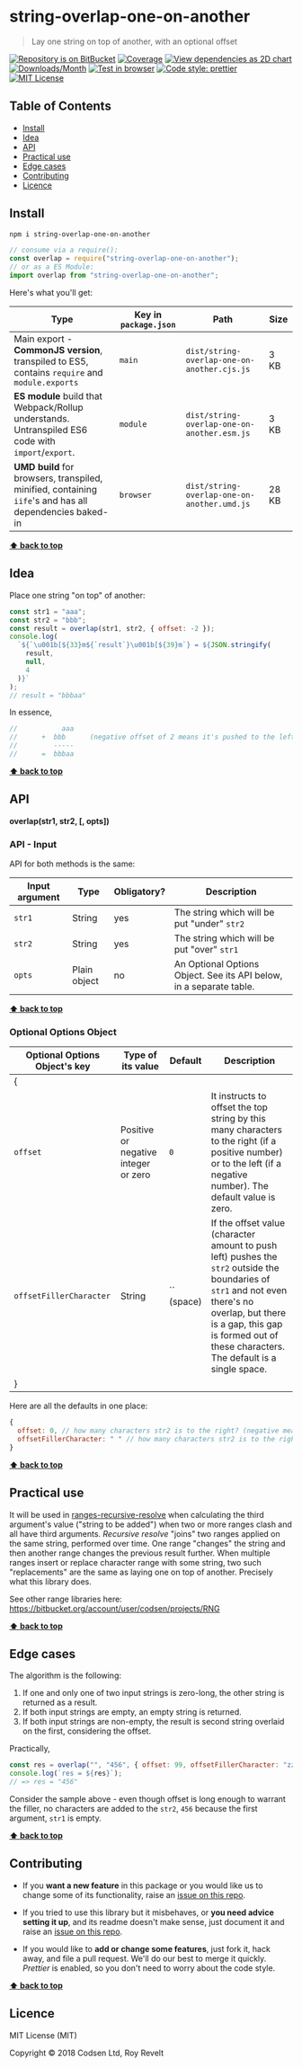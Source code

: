# string-overlap-one-on-another

> Lay one string on top of another, with an optional offset

[![Repository is on BitBucket][bitbucket-img]][bitbucket-url]
[![Coverage][cov-img]][cov-url]
[![View dependencies as 2D chart][deps2d-img]][deps2d-url]
[![Downloads/Month][downloads-img]][downloads-url]
[![Test in browser][runkit-img]][runkit-url]
[![Code style: prettier][prettier-img]][prettier-url]
[![MIT License][license-img]][license-url]

## Table of Contents

- [Install](#markdown-header-install)
- [Idea](#markdown-header-idea)
- [API](#markdown-header-api)
- [Practical use](#markdown-header-practical-use)
- [Edge cases](#markdown-header-edge-cases)
- [Contributing](#markdown-header-contributing)
- [Licence](#markdown-header-licence)

## Install

```bash
npm i string-overlap-one-on-another
```

```js
// consume via a require():
const overlap = require("string-overlap-one-on-another");
// or as a ES Module:
import overlap from "string-overlap-one-on-another";
```

Here's what you'll get:

| Type                                                                                                    | Key in `package.json` | Path                                        | Size  |
| ------------------------------------------------------------------------------------------------------- | --------------------- | ------------------------------------------- | ----- |
| Main export - **CommonJS version**, transpiled to ES5, contains `require` and `module.exports`          | `main`                | `dist/string-overlap-one-on-another.cjs.js` | 3 KB  |
| **ES module** build that Webpack/Rollup understands. Untranspiled ES6 code with `import`/`export`.      | `module`              | `dist/string-overlap-one-on-another.esm.js` | 3 KB  |
| **UMD build** for browsers, transpiled, minified, containing `iife`'s and has all dependencies baked-in | `browser`             | `dist/string-overlap-one-on-another.umd.js` | 28 KB |

**[⬆ back to top](#markdown-header-string-overlap-one-on-another)**

## Idea

Place one string "on top" of another:

```js
const str1 = "aaa";
const str2 = "bbb";
const result = overlap(str1, str2, { offset: -2 });
console.log(
  `${`\u001b[${33}m${`result`}\u001b[${39}m`} = ${JSON.stringify(
    result,
    null,
    4
  )}`
);
// result = "bbbaa"
```

In essence,

```js
//           aaa
//      +  bbb      (negative offset of 2 means it's pushed to the left by 2 places)
//         -----
//      =  bbbaa
```

**[⬆ back to top](#markdown-header-string-overlap-one-on-another)**

## API

**overlap(str1, str2, [, opts])**

### API - Input

API for both methods is the same:

| Input argument | Type         | Obligatory? | Description                                                         |
| -------------- | ------------ | ----------- | ------------------------------------------------------------------- |
| `str1`         | String       | yes         | The string which will be put "under" `str2`                         |
| `str2`         | String       | yes         | The string which will be put "over" `str1`                          |
| `opts`         | Plain object | no          | An Optional Options Object. See its API below, in a separate table. |

**[⬆ back to top](#markdown-header-string-overlap-one-on-another)**

### Optional Options Object

| Optional Options Object's key | Type of its value                    | Default                                                                                                                                                                                                                                             | Description                                                                                                                                                         |
| ----------------------------- | ------------------------------------ | --------------------------------------------------------------------------------------------------------------------------------------------------------------------------------------------------------------------------------------------------- | ------------------------------------------------------------------------------------------------------------------------------------------------------------------- |
| {                             |                                      |                                                                                                                                                                                                                                                     |
| `offset`                      | Positive or negative integer or zero | `0`                                                                                                                                                                                                                                                 | It instructs to offset the top string by this many characters to the right (if a positive number) or to the left (if a negative number). The default value is zero. |
| `offsetFillerCharacter`       | String                               | `` (space) | If the offset value (character amount to push left) pushes the `str2` outside the boundaries of `str1` and not even there's no overlap, but there is a gap, this gap is formed out of these characters. The default is a single space. |
| }                             |                                      |                                                                                                                                                                                                                                                     |

Here are all the defaults in one place:

```js
{
  offset: 0, // how many characters str2 is to the right? (negative means it's off to the left)
  offsetFillerCharacter: " " // how many characters str2 is to the right? (negative means it's off to the left)
}
```

**[⬆ back to top](#markdown-header-string-overlap-one-on-another)**

## Practical use

It will be used in [ranges-recursive-resolve](https://www.npmjs.com/package/ranges-recursive-resolve) when calculating the third argument's value ("string to be added") when two or more ranges clash and all have third arguments. _Recursive resolve_ "joins" two ranges applied on the same string, performed over time. One range "changes" the string and then another range changes the previous result further. When multiple ranges insert or replace character range with some string, two such "replacements" are the same as laying one on top of another. Precisely what this library does.

See other range libraries here: https://bitbucket.org/account/user/codsen/projects/RNG

**[⬆ back to top](#markdown-header-string-overlap-one-on-another)**

## Edge cases

The algorithm is the following:

1. If one and only one of two input strings is zero-long, the other string is returned as a result.
2. If both input strings are empty, an empty string is returned.
3. If both input strings are non-empty, the result is second string overlaid on the first, considering the offset.

Practically,

```js
const res = overlap("", "456", { offset: 99, offsetFillerCharacter: "zzzz" });
console.log(`res = ${res}`);
// => res = "456"
```

Consider the sample above - even though offset is long enough to warrant the filler, no characters are added to the `str2`, `456` because the first argument, `str1` is empty.

**[⬆ back to top](#markdown-header-string-overlap-one-on-another)**

## Contributing

- If you **want a new feature** in this package or you would like us to change some of its functionality, raise an [issue on this repo](https://bitbucket.org/codsen/string-overlap-one-on-another/issues/new).

- If you tried to use this library but it misbehaves, or **you need advice setting it up**, and its readme doesn't make sense, just document it and raise an [issue on this repo](https://bitbucket.org/codsen/string-overlap-one-on-another/issues/new).

- If you would like to **add or change some features**, just fork it, hack away, and file a pull request. We'll do our best to merge it quickly. _Prettier_ is enabled, so you don't need to worry about the code style.

**[⬆ back to top](#markdown-header-string-overlap-one-on-another)**

## Licence

MIT License (MIT)

Copyright © 2018 Codsen Ltd, Roy Revelt

[node-img]: https://img.shields.io/node/v/string-overlap-one-on-another.svg?style=flat-square&label=works%20on%20node
[node-url]: https://www.npmjs.com/package/string-overlap-one-on-another
[bitbucket-img]: https://img.shields.io/badge/repo-on%20BitBucket-brightgreen.svg?style=flat-square
[bitbucket-url]: https://bitbucket.org/codsen/string-overlap-one-on-another
[cov-img]: https://coveralls.io/repos/bitbucket/codsen/string-overlap-one-on-another/badge.svg?style=flat-square&branch=master
[cov-url]: https://coveralls.io/bitbucket/codsen/string-overlap-one-on-another?branch=master
[deps2d-img]: https://img.shields.io/badge/deps%20in%202D-see_here-08f0fd.svg?style=flat-square
[deps2d-url]: http://npm.anvaka.com/#/view/2d/string-overlap-one-on-another
[downloads-img]: https://img.shields.io/npm/dm/string-overlap-one-on-another.svg?style=flat-square
[downloads-url]: https://npmcharts.com/compare/string-overlap-one-on-another
[runkit-img]: https://img.shields.io/badge/runkit-test_in_browser-a853ff.svg?style=flat-square
[runkit-url]: https://npm.runkit.com/string-overlap-one-on-another
[prettier-img]: https://img.shields.io/badge/code_style-prettier-ff69b4.svg?style=flat-square
[prettier-url]: https://prettier.io
[license-img]: https://img.shields.io/badge/licence-MIT-51c838.svg?style=flat-square
[license-url]: https://bitbucket.org/codsen/string-overlap-one-on-another

